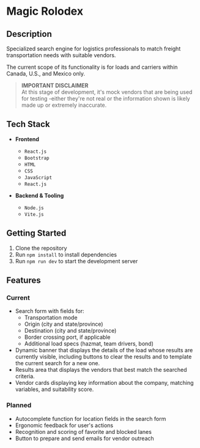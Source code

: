 # Magic Rolodex

## Description

Specialized search engine for logistics professionals to match freight transportation needs with suitable vendors.

The current scope of its functionality is for loads and carriers within Canada, U.S., and Mexico only.

> **IMPORTANT DISCLAIMER**  
> At this stage of development, it's mock vendors that are being used for testing -either they're not real or the information shown is likely made up or extremely inaccurate.  

## Tech Stack

- **Frontend**  
    - `React.js`  
    - `Bootstrap`  
    - `HTML`  
    - `CSS`  
    - `JavaScript`  
    - `React.js`

- **Backend & Tooling**  
    - `Node.js`  
    - `Vite.js`  

## Getting Started

1. Clone the repository  
2. Run `npm install` to install dependencies  
3. Run `npm run dev` to start the development server  

## Features

### Current

- Search form with fields for:  
    - Transportation mode  
    - Origin (city and state/province)  
    - Destination (city and state/province)  
    - Border crossing port, if applicable  
    - Additional load specs (hazmat, team drivers, bond)  
- Dynamic banner that displays the details of the load whose results are currently visible, including buttons to clear the results and to template the current search for a new one.  
- Results area that displays the vendors that best match the searched criteria.  
- Vendor cards displaying key information about the company, matching variables, and suitability score.  

### Planned

- Autocomplete function for location fields in the search form  
- Ergonomic feedback for user's actions  
- Recognition and scoring of favorite and blocked lanes  
- Button to prepare and send emails for vendor outreach  